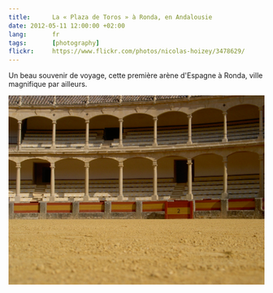 ```yaml
---
title:      La « Plaza de Toros » à Ronda, en Andalousie
date: 2012-05-11 12:00:00 +02:00
lang:       fr
tags:       [photography]
flickr:     https://www.flickr.com/photos/nicolas-hoizey/3478629/
---
```


Un beau souvenir de voyage, cette première arène d'Espagne à Ronda, ville magnifique par ailleurs.

![](la_plaza_de_toros_a_ronda.jpg)

